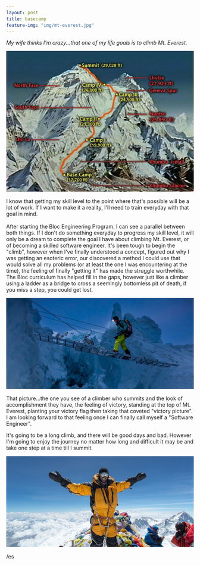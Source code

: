 ```yaml
---
layout: post
title: basecamp
feature-img: "img/mt-everest.jpg"
---
```


<em>My wife thinks I'm crazy...that one of my life goals is to climb Mt. Everest.</em> 

<img src="/img/everest_basecamp.jpg">

I know that getting my skill level to the point where that's possible will be a 
lot of work. If I want to make it a reality, I'll need to train everyday with 
that goal in mind. 
<br>
<br>
After starting the Bloc Engineering Program, I can see
a parallel between both things. If I don't do something everyday to progress my 
skill level, it will only be a dream to complete the goal I have about climbing 
Mt. Everest, or of becoming a skilled software engineer. It's been tough to begin 
the "climb", however when I've finally understood a concept, figured out why I 
was getting an esoteric error, our discovered a method I could use that would
solve all my problems (or at least the one I was encountering at the time), the 
feeling of finally "getting it" has made the struggle worthwhile. The Bloc 
curriculum has helped fill in the gaps, however just like a climber using a 
ladder as a bridge to cross a seemingly bottomless pit of death, if you miss a 
step, you could get lost. 

<img src="/img/Khumbu_Icefall_2.jpg">

That picture...the one you see of a climber who summits and the look of 
accomplishment they have, the feeling of victory, standing at the top of Mt. 
Everest, planting your victory flag then taking that coveted "victory picture". 
I am looking forward to that feeling once I can finally call myself a 
"Software Engineer".

It's going to be a long climb, and there will be good days and bad. However I'm 
going to enjoy the journey no matter how long and difficult it may be and take 
one step at a time till I summit.

<img src="/img/Mount_Everest_Summit_11.jpg">

/es
